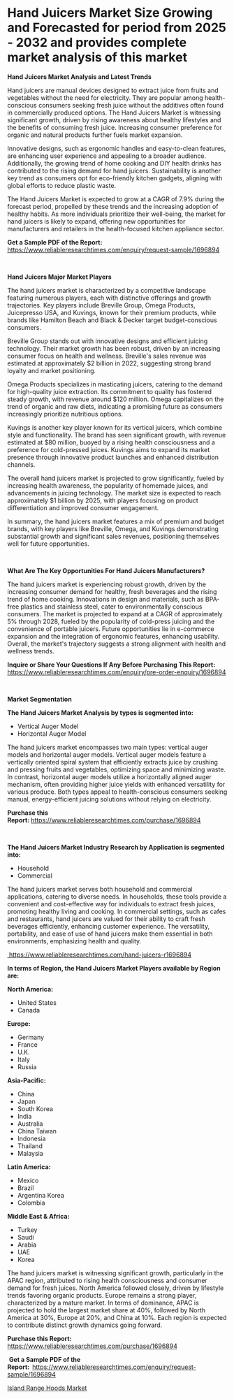 <p><h1>Hand Juicers Market Size Growing and Forecasted for period from 2025 - 2032 and provides complete market analysis of this market</h1></p><p><strong>Hand Juicers Market Analysis and Latest Trends</strong></p>
<p><p>Hand juicers are manual devices designed to extract juice from fruits and vegetables without the need for electricity. They are popular among health-conscious consumers seeking fresh juice without the additives often found in commercially produced options. The Hand Juicers Market is witnessing significant growth, driven by rising awareness about healthy lifestyles and the benefits of consuming fresh juice. Increasing consumer preference for organic and natural products further fuels market expansion.</p><p>Innovative designs, such as ergonomic handles and easy-to-clean features, are enhancing user experience and appealing to a broader audience. Additionally, the growing trend of home cooking and DIY health drinks has contributed to the rising demand for hand juicers. Sustainability is another key trend as consumers opt for eco-friendly kitchen gadgets, aligning with global efforts to reduce plastic waste.</p><p>The Hand Juicers Market is expected to grow at a CAGR of 7.9% during the forecast period, propelled by these trends and the increasing adoption of healthy habits. As more individuals prioritize their well-being, the market for hand juicers is likely to expand, offering new opportunities for manufacturers and retailers in the health-focused kitchen appliance sector.</p></p>
<p><strong>Get a Sample PDF of the Report:&nbsp;</strong> <a href="https://www.reliableresearchtimes.com/enquiry/request-sample/1696894?utm_campaign=2175&utm_medium=2&utm_source=Github&utm_content=ia&utm_term=08022025&utm_id=hand-juicers">https://www.reliableresearchtimes.com/enquiry/request-sample/1696894</a></p>
<p>&nbsp;</p>
<p><strong>Hand Juicers Major Market Players</strong></p>
<p><p>The hand juicers market is characterized by a competitive landscape featuring numerous players, each with distinctive offerings and growth trajectories. Key players include Breville Group, Omega Products, Juicepresso USA, and Kuvings, known for their premium products, while brands like Hamilton Beach and Black & Decker target budget-conscious consumers.</p><p>Breville Group stands out with innovative designs and efficient juicing technology. Their market growth has been robust, driven by an increasing consumer focus on health and wellness. Breville's sales revenue was estimated at approximately $2 billion in 2022, suggesting strong brand loyalty and market positioning.</p><p>Omega Products specializes in masticating juicers, catering to the demand for high-quality juice extraction. Its commitment to quality has fostered steady growth, with revenue around $120 million. Omega capitalizes on the trend of organic and raw diets, indicating a promising future as consumers increasingly prioritize nutritious options.</p><p>Kuvings is another key player known for its vertical juicers, which combine style and functionality. The brand has seen significant growth, with revenue estimated at $80 million, buoyed by a rising health consciousness and a preference for cold-pressed juices. Kuvings aims to expand its market presence through innovative product launches and enhanced distribution channels.</p><p>The overall hand juicers market is projected to grow significantly, fueled by increasing health awareness, the popularity of homemade juices, and advancements in juicing technology. The market size is expected to reach approximately $1 billion by 2025, with players focusing on product differentiation and improved consumer engagement.</p><p>In summary, the hand juicers market features a mix of premium and budget brands, with key players like Breville, Omega, and Kuvings demonstrating substantial growth and significant sales revenues, positioning themselves well for future opportunities.</p></p>
<p>&nbsp;</p>
<p><strong>What Are The Key Opportunities For Hand Juicers Manufacturers?</strong></p>
<p><p>The hand juicers market is experiencing robust growth, driven by the increasing consumer demand for healthy, fresh beverages and the rising trend of home cooking. Innovations in design and materials, such as BPA-free plastics and stainless steel, cater to environmentally conscious consumers. The market is projected to expand at a CAGR of approximately 5% through 2028, fueled by the popularity of cold-press juicing and the convenience of portable juicers. Future opportunities lie in e-commerce expansion and the integration of ergonomic features, enhancing usability. Overall, the market's trajectory suggests a strong alignment with health and wellness trends.</p></p>
<p><strong>Inquire or Share Your Questions If Any Before Purchasing This Report:</strong> <a href="https://www.reliableresearchtimes.com/enquiry/pre-order-enquiry/1696894?utm_campaign=2175&utm_medium=2&utm_source=Github&utm_content=ia&utm_term=08022025&utm_id=hand-juicers">https://www.reliableresearchtimes.com/enquiry/pre-order-enquiry/1696894</a></p>
<p>&nbsp;</p>
<p><strong>Market Segmentation</strong></p>
<p><strong>The Hand Juicers Market Analysis by types is segmented into:</strong></p>
<p><ul><li>Vertical Auger Model</li><li>Horizontal Auger Model</li></ul></p>
<p><p>The hand juicers market encompasses two main types: vertical auger models and horizontal auger models. Vertical auger models feature a vertically oriented spiral system that efficiently extracts juice by crushing and pressing fruits and vegetables, optimizing space and minimizing waste. In contrast, horizontal auger models utilize a horizontally aligned auger mechanism, often providing higher juice yields with enhanced versatility for various produce. Both types appeal to health-conscious consumers seeking manual, energy-efficient juicing solutions without relying on electricity.</p></p>
<p><strong>Purchase this Report:&nbsp;</strong><a href="https://www.reliableresearchtimes.com/purchase/1696894?utm_campaign=2175&utm_medium=2&utm_source=Github&utm_content=ia&utm_term=08022025&utm_id=hand-juicers">https://www.reliableresearchtimes.com/purchase/1696894</a></p>
<p>&nbsp;</p>
<p><strong>The Hand Juicers Market Industry Research by Application is segmented into:</strong></p>
<p><ul><li>Household</li><li>Commercial</li></ul></p>
<p><p>The hand juicers market serves both household and commercial applications, catering to diverse needs. In households, these tools provide a convenient and cost-effective way for individuals to extract fresh juices, promoting healthy living and cooking. In commercial settings, such as cafes and restaurants, hand juicers are valued for their ability to craft fresh beverages efficiently, enhancing customer experience. The versatility, portability, and ease of use of hand juicers make them essential in both environments, emphasizing health and quality.</p></p>
<p><a href="https://www.reliableresearchtimes.com/hand-juicers-r1696894?utm_campaign=2175&utm_medium=2&utm_source=Github&utm_content=ia&utm_term=08022025&utm_id=hand-juicers">&nbsp;https://www.reliableresearchtimes.com/hand-juicers-r1696894</a></p>
<p><strong>In terms of Region, the Hand Juicers Market Players available by Region are:</strong></p>
<p>
    <p> <strong> North America: </strong>
        <ul>
            <li>United States</li>
            <li>Canada</li>
        </ul>
        </p> 
    <p> <strong> Europe: </strong>
        <ul>
            <li>Germany</li>
            <li>France</li>
            <li>U.K.</li>
            <li>Italy</li>
            <li>Russia</li>
        </ul>
        </p> 
    <p> <strong> Asia-Pacific: </strong>
        <ul>
            <li>China</li>
            <li>Japan</li>
            <li>South Korea</li>
            <li>India</li>
            <li>Australia</li>
            <li>China Taiwan</li>
            <li>Indonesia</li>
            <li>Thailand</li>
            <li>Malaysia</li>
        </ul>
        </p> 
    <p> <strong> Latin America: </strong>
        <ul>
            <li>Mexico</li>
            <li>Brazil</li>
            <li>Argentina Korea</li>
            <li>Colombia</li>
        </ul>
        </p> 
    <p> <strong> Middle East & Africa: </strong>
        <ul>
            <li>Turkey</li>
            <li>Saudi</li>
            <li>Arabia</li>
            <li>UAE</li>
            <li>Korea</li>
        </ul>
    </p>
    </p>
<p><p>The hand juicers market is witnessing significant growth, particularly in the APAC region, attributed to rising health consciousness and consumer demand for fresh juices. North America followed closely, driven by lifestyle trends favoring organic products. Europe remains a strong player, characterized by a mature market. In terms of dominance, APAC is projected to hold the largest market share at 40%, followed by North America at 30%, Europe at 20%, and China at 10%. Each region is expected to contribute distinct growth dynamics going forward.</p></p>
<p><strong>Purchase this Report: </strong><a href="https://www.reliableresearchtimes.com/purchase/1696894?utm_campaign=2175&utm_medium=2&utm_source=Github&utm_content=ia&utm_term=08022025&utm_id=hand-juicers">https://www.reliableresearchtimes.com/purchase/1696894</a></p>
<p>&nbsp;<strong>Get a Sample PDF of the Report:&nbsp;&nbsp;</strong><a href="https://www.reliableresearchtimes.com/enquiry/request-sample/1696894?utm_campaign=2175&utm_medium=2&utm_source=Github&utm_content=ia&utm_term=08022025&utm_id=hand-juicers">https://www.reliableresearchtimes.com/enquiry/request-sample/1696894</a></p>
<p><strong></strong></p>
<p><p><a href="https://github.com/jerhoskinson197676/Market-Research-Report-List-1/blob/main/island-range-hoods-market.md?utm_campaign=2175&utm_medium=2&utm_source=Github&utm_content=ia&utm_term=08022025&utm_id=hand-juicers">Island Range Hoods Market</a></p></p>